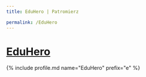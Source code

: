 ```yaml
---
title: EduHero | Patromierz

permalink: /EduHero
---
```


# [EduHero](https://patronite.pl/EduHero)

{% include profile.md name="EduHero" prefix="e" %}
